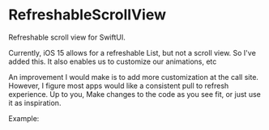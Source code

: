 # RefreshableScrollView
Refreshable scroll view for SwiftUI. 

Currently, iOS 15 allows for a refreshable List, but not a scroll view. 
So I've added this. It also enables us to customize our animations, etc

An improvement I would make is to add more customization at the call site. However, I figure most apps would like a consistent pull to refresh experience. Up to you, Make changes to the code as you see fit, or just use it as inspiration.

Example:

